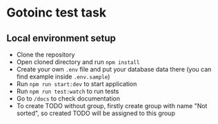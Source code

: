 # Gotoinc test task
## Local environment setup
* Clone the repository
* Open cloned directory and run ```npm install```
* Create your own ```.env``` file and put your database data there (you can find example inside ```.env.sample```)
* Run ```npm run start:dev``` to start application
* Run ```npm run test:watch``` to run tests
* Go to ```/docs``` to check documentation
* To create TODO without group, firstly create group with name "Not sorted", so created TODO will be assigned to this group